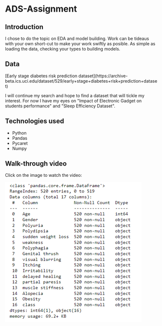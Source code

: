 # ADS-Assignment


<h2> Introduction </h2>
<p>
I chose to do the topic on EDA and model building. Work can be tideaus with your own short-cut to make your work swiftly as posible. As simple as loading the data, checking your types to building models.
</p>

<h2> Data </h2>
[Early stage diabetes risk prediction dataset](https://archive-beta.ics.uci.edu/dataset/529/early+stage+diabetes+risk+prediction+dataset)
<p> 

</p>
<p>
I will continue my search and hope to find a dataset that will tickle my interest.
For now I have my eyes on "Impact of Electronic Gadget on students performance" and "Sleep Efficiency Dataset".
</p>



<h2> Technologies used </h2>
<ul>
  <li>Python</li>
  <li>Pandas</li>
  <li>Pycaret</li>
  <li>Numpy</li>
</ul>

<h2> Walk-through video </h2>

<p>
Click on the image to watch the video:
</p>

[![EDA and Modeling](https://github.com/heinrickturingan/ADS-Assignment/blob/main/eda.png)](https://www.youtube.com/watch?v=20ZlnWVPoWI)

